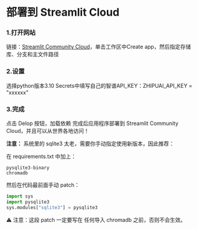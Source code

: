 # 部署到 Streamlit Cloud
### 1.打开网站
链接：[Streamlit Community Cloud](https://share.streamlit.io/)，单击工作区中Create app，然后指定存储库、分支和主文件路径


### 2.设置
选择python版本3.10
Secrets中填写自己的智谱API_KEY：ZHIPUAI_API_KEY = "xxxxxx"

### 3.完成
点击 Delop 按钮，加载依赖
完成后应用程序部署到 Streamlit Community Cloud，并且可以从世界各地访问！

**注意：**
系统里的 sqlite3 太老，需要你手动指定使用新版本，因此推荐：

在 requirements.txt 中加上：
```
pysqlite3-binary
chromadb
```

然后在代码最前面手动 patch：

```python
import sys
import pysqlite3
sys.modules["sqlite3"] = pysqlite3
```
⚠️ 注意：这段 patch 一定要写在 任何导入 chromadb 之前，否则不会生效。
